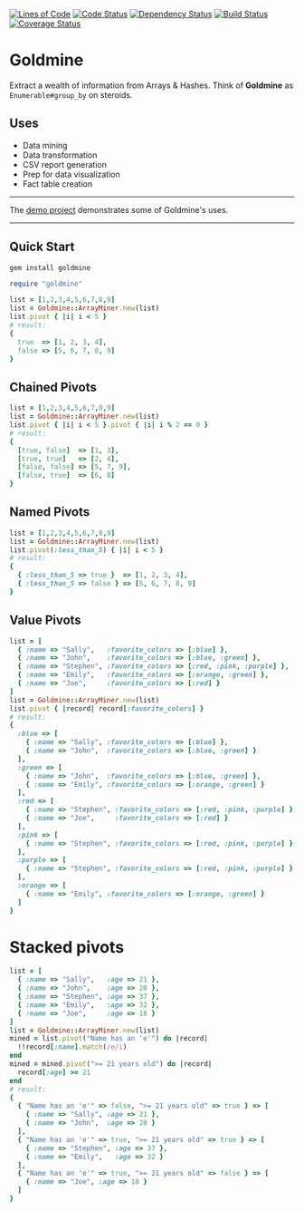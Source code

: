 [![Lines of Code](http://img.shields.io/badge/lines_of_code-73-brightgreen.svg?style=flat)](http://blog.codinghorror.com/the-best-code-is-no-code-at-all/)
[![Code Status](http://img.shields.io/codeclimate/github/hopsoft/goldmine.svg?style=flat)](https://codeclimate.com/github/hopsoft/goldmine)
[![Dependency Status](http://img.shields.io/gemnasium/hopsoft/goldmine.svg?style=flat)](https://gemnasium.com/hopsoft/goldmine)
[![Build Status](http://img.shields.io/travis/hopsoft/goldmine.svg?style=flat)](https://travis-ci.org/hopsoft/goldmine)
[![Coverage Status](https://img.shields.io/coveralls/hopsoft/goldmine.svg?style=flat)](https://coveralls.io/r/hopsoft/goldmine?branch=master)

# Goldmine

Extract a wealth of information from Arrays & Hashes.
Think of __Goldmine__ as `Enumerable#group_by` on steroids.

## Uses

- Data mining
- Data transformation
- CSV report generation
- Prep for data visualization
- Fact table creation

---

The [demo project](http://hopsoft.github.io/goldmine/) demonstrates some of Goldmine's uses.

---

## Quick Start

```
gem install goldmine
```

```ruby
require "goldmine"

list = [1,2,3,4,5,6,7,8,9]
list = Goldmine::ArrayMiner.new(list)
list.pivot { |i| i < 5 }
# result:
{
  true  => [1, 2, 3, 4],
  false => [5, 6, 7, 8, 9]
}
```

## Chained Pivots

```ruby
list = [1,2,3,4,5,6,7,8,9]
list = Goldmine::ArrayMiner.new(list)
list.pivot { |i| i < 5 }.pivot { |i| i % 2 == 0 }
# result:
{
  [true, false]  => [1, 3],
  [true, true]   => [2, 4],
  [false, false] => [5, 7, 9],
  [false, true]  => [6, 8]
}
```

## Named Pivots

```ruby
list = [1,2,3,4,5,6,7,8,9]
list = Goldmine::ArrayMiner.new(list)
list.pivot(:less_than_5) { |i| i < 5 }
# result:
{
  { :less_than_5 => true }  => [1, 2, 3, 4],
  { :less_than_5 => false } => [5, 6, 7, 8, 9]
}
```

## Value Pivots

```ruby
list = [
  { :name => "Sally",   :favorite_colors => [:blue] },
  { :name => "John",    :favorite_colors => [:blue, :green] },
  { :name => "Stephen", :favorite_colors => [:red, :pink, :purple] },
  { :name => "Emily",   :favorite_colors => [:orange, :green] },
  { :name => "Joe",     :favorite_colors => [:red] }
]
list = Goldmine::ArrayMiner.new(list)
list.pivot { |record| record[:favorite_colors] }
# result:
{
  :blue => [
    { :name => "Sally", :favorite_colors => [:blue] },
    { :name => "John",  :favorite_colors => [:blue, :green] }
  ],
  :green => [
    { :name => "John",  :favorite_colors => [:blue, :green] },
    { :name => "Emily", :favorite_colors => [:orange, :green] }
  ],
  :red => [
    { :name => "Stephen", :favorite_colors => [:red, :pink, :purple] },
    { :name => "Joe",     :favorite_colors => [:red] }
  ],
  :pink => [
    { :name => "Stephen", :favorite_colors => [:red, :pink, :purple] }
  ],
  :purple => [
    { :name => "Stephen", :favorite_colors => [:red, :pink, :purple] }
  ],
  :orange => [
    { :name => "Emily", :favorite_colors => [:orange, :green] }
  ]
}
```

# Stacked pivots

```ruby
list = [
  { :name => "Sally",   :age => 21 },
  { :name => "John",    :age => 28 },
  { :name => "Stephen", :age => 37 },
  { :name => "Emily",   :age => 32 },
  { :name => "Joe",     :age => 18 }
]
list = Goldmine::ArrayMiner.new(list)
mined = list.pivot("Name has an 'e'") do |record|
  !!record[:name].match(/e/i)
end
mined = mined.pivot(">= 21 years old") do |record|
  record[:age] >= 21
end
# result:
{
  { "Name has an 'e'" => false, ">= 21 years old" => true } => [
    { :name => "Sally", :age => 21 },
    { :name => "John",  :age => 28 }
  ],
  { "Name has an 'e'" => true, ">= 21 years old" => true } => [
    { :name => "Stephen", :age => 37 },
    { :name => "Emily",   :age => 32 }
  ],
  { "Name has an 'e'" => true, ">= 21 years old" => false } => [
    { :name => "Joe", :age => 18 }
  ]
}
```

